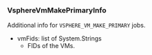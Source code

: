 ### VsphereVmMakePrimaryInfo
Additional info for `VSPHERE_VM_MAKE_PRIMARY` jobs.

- vmFids: list of System.Strings
  - FIDs of the VMs.
